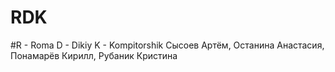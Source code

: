 # RDK
#R - Roma D - Dikiy K - Kompitorshik
Сысоев Артём, Останина Анастасия, Понамарёв Кирилл, Рубаник Кристина

